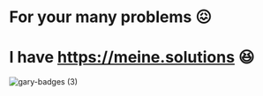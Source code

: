 # For your many problems 😖

# I have https://meine.solutions 😆


![gary-badges (3)](https://github.com/LukasMeine/LukasMeine/assets/20716798/ac4b8987-7e22-4a69-94bb-8d45db9c6908)
